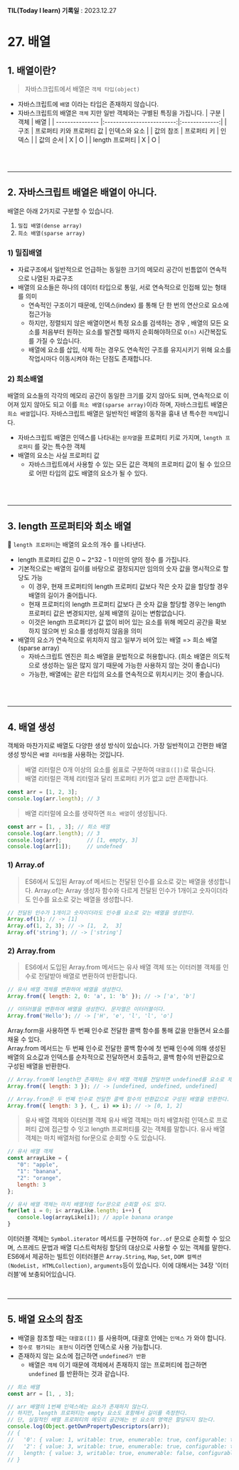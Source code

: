 **TIL(Today I learn) 기록일** : 2023.12.27

# 27. 배열

## 1. 배열이란?

> 자바스크립트에서 배열은 `객체 타입(object)`

- 자바스크립트에 `배열` 이라는 타입은 존재하지 않습니다.
- 자바스크립트의 배열은 `객체` 지만 일반 객체와는 구별된 특징을 가집니다.
  | 구분 | 객체 | 배열 |
  | --------------- |:-------------------------:|:-------------:|
  | 구조 | 프로퍼티 키와 프로퍼티 값 | 인덱스와 요소 |
  | 값의 참조 | 프로퍼티 키 | 인덱스 |
  | 값의 순서 | X | O |
  | length 프로퍼티 | X | O |

<br>
<br>

---

## 2. 자바스크립트 배열은 배열이 아니다.

배열은 아래 2가지로 구분할 수 있습니다.

1. `밀집 배열(dense array)`
2. `희소 배열(sparse array)`

### 1) 밀집배열


- 자료구조에서 일반적으로 언급하는 동일한 크기의 메모리 공간이 빈틈없이 연속적으로 나열된 자료구조
- 배열의 요소들은 하나의 데이터 타입으로 통일, 서로 연속적으로 인접해 있는 형태를 의미
  - 연속적인 구조이기 때문에, 인덱스(index) 를 통해 단 한 번의 연산으로 요소에 접근가능
  - 하지만, 정렬되지 않은 배열이면서 특정 요소를 검색하는 경우 , 배열의 모든 요소를 처음부터 원하는 요소를 발견할 때까지 순회해야하므로 `O(n)` 시간복잡도를 가질 수 있습니다.
  - 배열에 요소를 삽입, 삭제 하는 경우도 연속적인 구조를 유지시키기 위해 요소를 작업시마다 이동시켜야 하는 단점도 존재합니다.

### 2) 희소배열


배열의 요소들의 각각의 메모리 공간이 동일한 크기를 갖지 않아도 되며, 연속적으로 이어져 있지 않아도 되고 이를 `희소 배열(sparse array)`이라 하며, 자바스크립트 배열은 `희소 배열`입니다.
자바스크립트 배열은 일반적인 배열의 동작을 흉내 낸 특수한 `객체`입니다.

- 자바스크립트 배열은 인덱스를 나타내는 `문자열`을 프로퍼티 키로 가지며, `length 프로퍼티` 를 갖는 특수한 객체
- 배열의 요소는 사실 프로퍼티 값
  - 자바스크립트에서 사용할 수 있는 모든 값은 객체의 프로퍼티 값이 될 수 있으므로 어떤 타입의 값도 배열의 요소가 될 수 있다.

<br>
<br>

---

## 3. length 프로퍼티와 희소 배열

📌 `length 프로퍼티`는 배열의 요소의 개수 를 나타낸다.

- length 프로퍼티 값은 0 ~ 2^32 - 1 미만의 양의 정수 를 가집니다.
- 기본적으로는 배열의 길이를 바탕으로 결정되지만 임의의 숫자 값을 명시적으로 할당도 가능
  - 이 경우, 현재 프로퍼티의 length 프로퍼티 값보다 작은 숫자 값을 할당할 경우 배열의 길이가 줄어듭니다.
  - 현재 프로퍼티의 length 프로퍼티 값보다 큰 숫자 값을 할당할 경우는 length 프로퍼티 값은 변경되지만, 실제 배열의 길이는 변함없습니다.
  - 이것은 length 프로퍼티가 값 없이 비어 있는 요소를 위해 메모리 공간을 확보하지 않으며 빈 요소를 생성하지 않음을 의미
- 배열의 요소가 연속적으로 위치하지 않고 일부가 비어 있는 배열 => 희소 배열(sparse array)
  - 자바스크립트 엔진은 희소 배열을 문법적으로 허용합니다. (희소 배열은 의도적으로 생성하는 일은 많지 않기 때문에 가능한 사용하지 않는 것이 좋습니다)
  - 가능한, 배열에는 같은 타입의 요소를 연속적으로 위치시키는 것이 좋습니다.


<br>
<br>

---

## 4. 배열 생성

객체와 마찬가지로 배열도 다양한 생성 방식이 있습니다.
가장 일반적이고 간편한 배열 생성 방식은 `배열 리터럴`을 사용하는 것입니다.
    
>배열 리터럴은 0개 이상의 요소를 쉼표로 구분하여 `대괄호([])`로 묶습니다.    
>배열 리터럴은 객체 리터럴과 달리 프로퍼티 키가 없고 `값`만 존재합니다.
```js
const arr = [1, 2, 3];
console.log(arr.length); // 3
```

> 배열 리터럴에 요소를 생략하면 `희소 배열`이 생성됩니다.
```js
const arr = [1, , 3]; // 희소 배열
console.log(arr.length); // 3
console.log(arr);        // [1, empty, 3]
console.log(arr[1]);     // undefned
```
### 1) Array.of

>ES6에서 도입된 Array.of 메서드는 전달된 인수를 요소로 갖는 배열을 생성합니다.
Array.of는 Array 생성자 함수와 다르게 전달된 인수가 1개이고 숫자이더라도 인수를 요소로 갖는 배열을 생성합니다. 
```js
// 전달된 인수가 1개이고 숫자이더라도 인수를 요소로 갖는 배열을 생성한다.
Array.of(1); // -> [1]
Array.of(1, 2, 3); // -> [1,  2,  3]
Array.of('string'); // -> ['string']
```

### 2) Array.from
>ES6에서 도입된 Array.from 메서드는 유사 배열 객체 또는 이터러블 객체를 인수로 전달받아 배열로 변환하여 반환합니다.
```js
// 유사 배열 객체를 변환하여 배열을 생성한다.
Array.from({ length: 2, 0: 'a', 1: 'b' }); // -> ['a', 'b']

// 이터러블을 변환하여 배열을 생성한다. 문자열은 이터러블이다.
Array.from('Hello'); // -> ['H', 'e', 'l', 'l', 'o']
```
Array.form을 사용하면 두 번째 인수로 전달한 콜백 함수를 통해 값을 만들면서 요소를 채울 수 있다.   
Array.from 메서드는 두 번째 인수로 전달한 콜백 함수에 첫 번째 인수에 의해 생성된 배열의 요소값과 인덱스를 순차적으로 전달하면서 호출하고, 콜백 함수의 반환값으로   
구성된 배열을 반환한다.   
```js
// Array.from에 length만 존재하는 유사 배열 객체를 전달하면 undefined를 요소로 채운다.
Array.from({ length: 3 }); // -> [undefined, undefined, undefined]

// Array.from은 두 번째 인수로 전달한 콜백 함수의 반환값으로 구성된 배열을 반환한다.
Array.from({ length: 3 }, (_, i) => i); // -> [0, 1, 2]
```
>유사 배열 객체와 이터러블 객체
유사 배열 객체는 마치 배열처럼 인덱스로 프로퍼티 값에 접근할 수 잇고 length 프로퍼티를 갖는 객체를 말합니다.
유사 배열 객체는 마치 배열처럼 for문으로 순회할 수도 있습니다.
 ```js
 // 유사 배열 객체
 const arrayLike = {
    "0": "apple",
    "1": "banana",
    "2": "orange",
    length: 3
 };
 
 // 유사 배열 객체는 마치 배열처럼 for문으로 순회할 수도 있다.
 for(let i = 0; i< arrayLike.length; i++) {
    console.log(arrayLike[i]); // apple banana orange
 }
 ```
 이터러블 객체는 `Symbol.iterator` 메서드를 구현하여 `for..of` 문으로 순회할 수 있으며, 스프레드 문법과 배열 디스트럭처링 할당의 대상으로
 사용할 수 있는 객체를 말한다. ES6에서 제공하는 빌트인 이터러블은 `Array.String`, `Map`, `Set`, `DOM 컬렉션(NodeList, HTMLCollection)`, `arguments`등이 있습니다.
 이에 대해서는 34장 '이터러블'에 보충되어있습니다.

<br>

---

## 5. 배열 요소의 참조

- 배열을 참조할 때는 `대괄호([])` 를 사용하며, 대괄호 안에는 `인덱스` 가 와야 합니다.
- `정수로 평가되는 표현식` 이라면 인덱스로 사용 가능합니다.
- 존재하지 않는 요소에 접근하면 `undefined가 반환`
  - 배열은 `객체` 이기 때문에 객체에서 존재하지 않는 프로퍼티에 접근하면 `undefined` 를 반환하는 것과 같습니다.

```jsx
// 희소 배열
const arr = [1, , 3];

// arr 배열의 1번째 인덱스에는 요소가 존재하지 않는다.
// 하지만, length 프로퍼티는 empty 요소도 포함해서 길이를 측정한다.
// 단, 실질적인 배열 프로퍼티의 메모리 공간에는 빈 요소의 영역은 할당되지 않는다.
console.log(Object.getOwnPropertyDescriptors(arr));
// {
//   '0': { value: 1, writable: true, enumerable: true, configurable: true },
//   '2': { value: 3, writable: true, enumerable: true, configurable: true },
//   length: { value: 3, writable: true, enumerable: false, configurable: false }
// }

